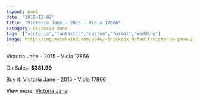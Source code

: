 ```yaml
---
layout: post
date: '2016-12-02'
title: "Victoria Jane - 2015 - Viola 17866"
category: Victoria Jane
tags: ["victoria","fantastic","custom","formal","wedding"]
image: http://img.metalkind.com/99462-thickbox_default/victoria-jane-2015-viola-17866.jpg
---
```

Victoria Jane - 2015 - Viola 17866

On Sales: **$381.99**
<a href="https://www.metalkind.com/en/victoria-jane/22885-victoria-jane-2015-viola-17866.html"><amp-img layout="responsive" width="600" height="600" src="//img.metalkind.com/99462-thickbox_default/victoria-jane-2015-viola-17866.jpg" alt="Victoria Jane - 2015 - Viola 17866 0" /></a>
<a href="https://www.metalkind.com/en/victoria-jane/22885-victoria-jane-2015-viola-17866.html"><amp-img layout="responsive" width="600" height="600" src="//img.metalkind.com/99463-thickbox_default/victoria-jane-2015-viola-17866.jpg" alt="Victoria Jane - 2015 - Viola 17866 1" /></a>
<a href="https://www.metalkind.com/en/victoria-jane/22885-victoria-jane-2015-viola-17866.html"><amp-img layout="responsive" width="600" height="600" src="//img.metalkind.com/99464-thickbox_default/victoria-jane-2015-viola-17866.jpg" alt="Victoria Jane - 2015 - Viola 17866 2" /></a>
<a href="https://www.metalkind.com/en/victoria-jane/22885-victoria-jane-2015-viola-17866.html"><amp-img layout="responsive" width="600" height="600" src="//img.metalkind.com/99465-thickbox_default/victoria-jane-2015-viola-17866.jpg" alt="Victoria Jane - 2015 - Viola 17866 3" /></a>
<a href="https://www.metalkind.com/en/victoria-jane/22885-victoria-jane-2015-viola-17866.html"><amp-img layout="responsive" width="600" height="600" src="//img.metalkind.com/99466-thickbox_default/victoria-jane-2015-viola-17866.jpg" alt="Victoria Jane - 2015 - Viola 17866 4" /></a>

Buy it: [Victoria Jane - 2015 - Viola 17866](https://www.metalkind.com/en/victoria-jane/22885-victoria-jane-2015-viola-17866.html "Victoria Jane - 2015 - Viola 17866")

View more: [Victoria Jane](https://www.metalkind.com/en/197-victoria-jane "Victoria Jane")